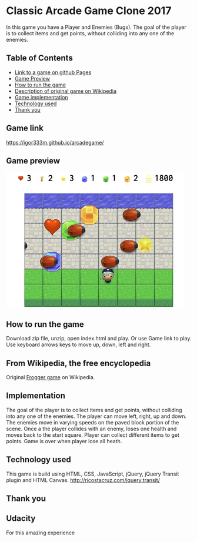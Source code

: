 Classic Arcade Game Clone 2017
===============================

In this game you have a Player and Enemies (Bugs). The goal of the player is to collect items and get points, without colliding into any one of the enemies.

## Table of Contents

* [Link to a game on github Pages](#game-link)
* [Game Preview](#game-preview)
* [How to run the game](#how-to-run-the-game)
* [Description of original game on Wikipedia](#from-wikipedia-the-free-encyclopedia)
* [Game implementation](#implementation)
* [Technology used](#technology-used)
* [Thank you](#thank-you)

## Game link

https://igor333m.github.io/arcadegame/

## Game preview

![Memory Game Preview](images/gamepreview.png)

## How to run the game

Download zip file, unzip, open index.html and play. Or use Game link to play.
Use keyboard arrows keys to move up, down, left and right.

## From Wikipedia, the free encyclopedia

Original [Frogger game](https://en.wikipedia.org/wiki/Frogger) on Wikipedia.

## Implementation

 The goal of the player is to collect items and get points, without colliding into any one of the enemies. The player can move left, right, up and down. The enemies move in varying speeds on the paved block portion of the scene. Once a the player collides with an enemy, loses one health and moves back to the start square. Player can collect different items to get points. Game is over when player lose all heath.

## Technology used

This game is build using HTML, CSS, JavaScript, jQuery, jQuery Transit plugin and HTML Canvas.
http://ricostacruz.com/jquery.transit/

## Thank you

## Udacity 

For this amazing experience
